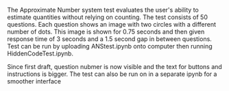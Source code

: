 The Approximate Number system test evaluates the user's ability to estimate quantities without relying on counting. The test consists of 50 questions. Each question shows an image with two circles with a different number of dots. This image is shown  for 0.75 seconds and then given response time of 3 seconds and a 1.5 second gap in between questions. Test can be run by 
uploading ANStest.ipynb onto computer then running HiddenCodeTest.ipynb. 

Since first draft, question nubmer is now visible and the text for buttons and instructions is bigger. The test can also be run on in a separate ipynb for a smoother interface 
